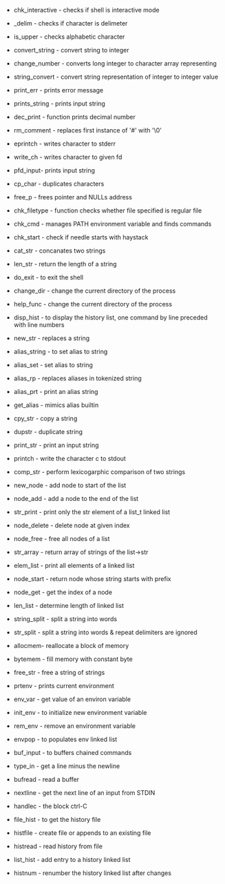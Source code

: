 - chk_interactive - checks if shell is interactive mode
- _delim - checks if character is delimeter
- is_upper - checks  alphabetic character
- convert_string - convert string to integer
- change_number - converts long integer to character array representing

- string_convert - convert string representation of integer to integer value
- print_err - prints error message
- prints_string - prints input string
- dec_print - function prints decimal number
- rm_comment - replaces first instance of '#' with '\0'

- eprintch - writes character to stderr
- write_ch - writes character to given fd
- pfd_input- prints input string
- cp_char - duplicates characters
- free_p - frees pointer and NULLs address

- chk_filetype - function checks whether file specified is regular file
- chk_cmd - manages PATH environment variable and finds commands
- chk_start - check if needle starts with haystack
- cat_str - concanates two strings
- len_str - return the length of a string

- do_exit - to exit the shell
- change_dir - change the current directory of the process
- help_func - change the current directory of the process
- disp_hist - to display the history list, one command by line preceded with line numbers
- new_str - replaces a string

- alias_string - to set alias to string
- alias_set - set alias to string
- alias_rp - replaces aliases in tokenized string
- alias_prt - print an alias string
- get_alias - mimics alias builtin

- cpy_str - copy a string
- dupstr - duplicate string
- print_str - print an input string
- printch - write the character c to stdout
- comp_str - perform lexicogarphic comparison of two strings

- new_node - add node to start of the list
- node_add - add a node to the end of the list
- str_print - print only the str element of a list_t linked list
- node_delete - delete node at given index
- node_free - free all nodes of a list

- str_array - return array of strings of the list->str
- elem_list - print all elements of a linked list
- node_start - return node whose string starts with prefix
- node_get - get the index of a node
- len_list - determine length of linked list

- string_split - split a string into words
- str_split - split a string into words & repeat delimiters are ignored
- allocmem- reallocate a block of memory
- bytemem - fill memory with constant byte
- free_str - free a string of strings

- prtenv - prints current environment
- env_var - get value of an environ variable
- init_env - to initialize new environment variable
- rem_env - remove an environment variable
- envpop - to populates env linked list

- buf_input - to buffers chained commands
- type_in - get a line minus the newline
- bufread - read a buffer
- nextline - get the next line of an input from STDIN
- handlec - the block ctrl-C

- file_hist - to get the history file
- histfile - create file or appends to an existing file
- histread - read history from file
- list_hist - add entry to a history linked list
- histnum - renumber the history linked list after changes


